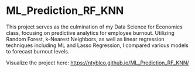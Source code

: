 # ML_Prediction_RF_KNN

This project serves as the culmination of my Data Science for Economics class, focusing on predictive analytics for employee burnout. Utilizing Random Forest, k-Nearest Neighbors, as well as linear regression techniques including ML and Lasso Regression, I compared various models to forecast burnout levels.

Visualize the project here: https://ntyblco.github.io/ML_Prediction_RF_KNN/

